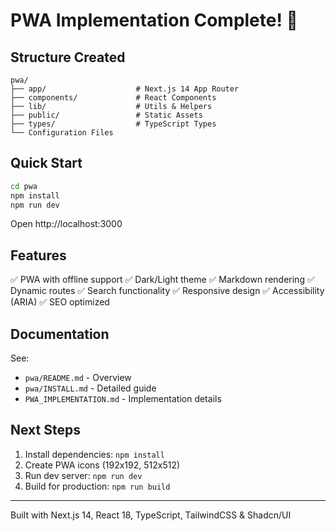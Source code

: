 # PWA Implementation Complete! 🎉

## Structure Created

```
pwa/
├── app/                    # Next.js 14 App Router
├── components/             # React Components
├── lib/                    # Utils & Helpers
├── public/                 # Static Assets
├── types/                  # TypeScript Types
└── Configuration Files
```

## Quick Start

```bash
cd pwa
npm install
npm run dev
```

Open http://localhost:3000

## Features

✅ PWA with offline support
✅ Dark/Light theme
✅ Markdown rendering
✅ Dynamic routes
✅ Search functionality
✅ Responsive design
✅ Accessibility (ARIA)
✅ SEO optimized

## Documentation

See:
- `pwa/README.md` - Overview
- `pwa/INSTALL.md` - Detailed guide
- `PWA_IMPLEMENTATION.md` - Implementation details

## Next Steps

1. Install dependencies: `npm install`
2. Create PWA icons (192x192, 512x512)
3. Run dev server: `npm run dev`
4. Build for production: `npm run build`

---

Built with Next.js 14, React 18, TypeScript, TailwindCSS & Shadcn/UI
